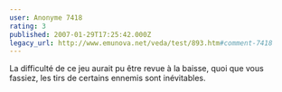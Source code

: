 ```yaml
---
user: Anonyme 7418
rating: 3
published: 2007-01-29T17:25:42.000Z
legacy_url: http://www.emunova.net/veda/test/893.htm#comment-7418
---
```

La difficulté de ce jeu aurait pu être revue à la baisse, quoi que vous fassiez, les tirs de certains ennemis sont inévitables.